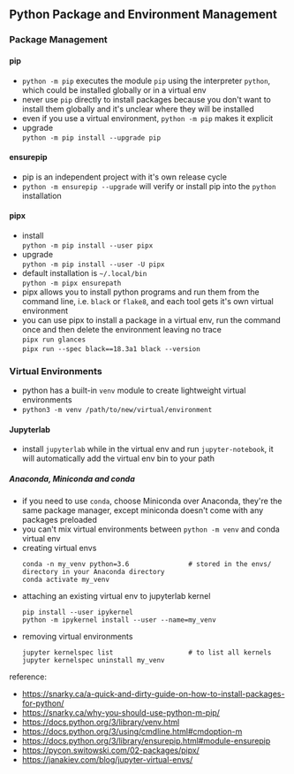 ## Python Package and Environment Management

### Package Management
#### pip
* `python -m pip` executes the module `pip` using the interpreter `python`, which could be installed globally or in a virtual env
* never use `pip` directly to install packages because you don't want to install them globally and it's unclear where they will be installed
* even if you use a virtual environment, `python -m pip` makes it explicit
* upgrade  
  `python -m pip install --upgrade pip`

#### ensurepip
* pip is an independent project with it's own release cycle
* `python -m ensurepip --upgrade` will verify or install pip into the `python` installation

#### pipx
* install  
  `python -m pip install --user pipx`
* upgrade  
  `python -m pip install --user -U pipx`
* default installation is `~/.local/bin`  
  `python -m pipx ensurepath`
* pipx allows you to install python programs and run them from the command line, i.e. `black` or `flake8`, and each tool gets it's own virtual environment
* you can use pipx to install a package in a virtual env, run the command once and then delete the environment leaving no trace  
  `pipx run glances`  
  `pipx run --spec black==18.3a1 black --version`

### Virtual Environments
* python has a built-in `venv` module to create lightweight virtual environments
* `python3 -m venv /path/to/new/virtual/environment`

#### Jupyterlab
* install `jupyterlab` while in the virtual env and run `jupyter-notebook`, it will automatically add the virtual env bin to your path

##### Anaconda, Miniconda and conda
* if you need to use `conda`, choose Miniconda over Anaconda, they're the same package manager, except miniconda doesn't come with any packages preloaded
* you can't mix virtual environments between `python -m venv` and conda virtual env
* creating virtual envs
  ```
  conda -n my_venv python=3.6               # stored in the envs/ directory in your Anaconda directory
  conda activate my_venv
  ```
* attaching an existing virtual env to jupyterlab kernel
  ```
  pip install --user ipykernel
  python -m ipykernel install --user --name=my_venv
  ```
* removing virtual environments
  ```
  jupyter kernelspec list                   # to list all kernels
  jupyter kernelspec uninstall my_venv
  ```

reference:
* https://snarky.ca/a-quick-and-dirty-guide-on-how-to-install-packages-for-python/
* https://snarky.ca/why-you-should-use-python-m-pip/
* https://docs.python.org/3/library/venv.html
* https://docs.python.org/3/using/cmdline.html#cmdoption-m
* https://docs.python.org/3/library/ensurepip.html#module-ensurepip
* https://pycon.switowski.com/02-packages/pipx/
* https://janakiev.com/blog/jupyter-virtual-envs/
